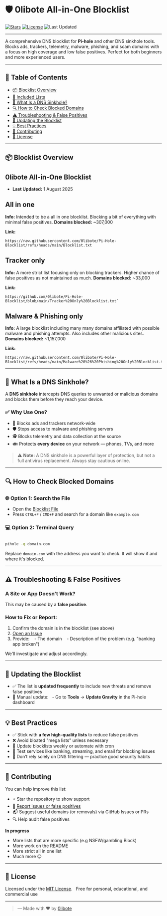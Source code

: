 # 🛡️ 0libote All-in-One Blocklist

  

[![Stars](https://img.shields.io/github/stars/0libote/0libote-All-in-One-Block-List?style=flat-square&logo=github&color=blue)](https://github.com/0libote/0libote-All-in-One-Block-List/stargazers)
[![License](https://img.shields.io/github/license/0libote/0libote-All-in-One-Block-List?style=flat-square&color=blue)](LICENSE)
![Last Updated](https://img.shields.io/badge/last%20updated-28%20July%202025-blue?style=flat-square)
  
---

  

A comprehensive DNS blocklist for **Pi-hole** and other DNS sinkhole tools. Blocks ads, trackers, telemetry, malware, phishing, and scam domains with a focus on high coverage and low false positives. Perfect for both beginners and more experienced users.

  

---

  

## 📑 Table of Contents

  
- [📦 Blocklist Overview](#-blocklist-overview)
- [🧱 Included Lists](#-included-lists)
- [📘 What Is a DNS Sinkhole?](#-what-is-a-dns-sinkhole)
- [🔍 How to Check Blocked Domains](#-how-to-check-blocked-domains)
- [⚠️ Troubleshooting & False Positives](#️-troubleshooting--false-positives)
- [🔄 Updating the Blocklist](#-updating-the-blocklist)
- [💡 Best Practices](#-best-practices)
- [🙌 Contributing](#-contributing)
- [📜 License](#-license)

---


## 📦 Blocklist Overview

## 0libote All-in-One Blocklist  
- **Last Updated:** 1 August 2025  

## All in one 
**Info:** Intended to be a all in one blocklist. Blocking a bit of everything with minimal false positives.
**Domains blocked:** ~307,000

**Link:** 
```
https://raw.githubusercontent.com/0libote/Pi-Hole-Blocklist/refs/heads/main/Blocklist.txt
```

## Tracker only
**Info:** A more strict list focusing only on blocking trackers. Higher chance of false positives as not maintained as much. 
**Domains blocked:** ~33,000

**Link:** 
```
https://github.com/0libote/Pi-Hole-Blocklist/blob/main/Tracker%20Only%20Blocklist.txt`
```

## Malware & Phishing only 
**Info:** A large blocklist including many many domains affiliated with possible malware and phishing attempts. Also includes other malicious sites.
**Domains blocked:** ~1,157,000

**Link:** 
```
https://raw.githubusercontent.com/0libote/Pi-Hole-Blocklist/refs/heads/main/Malware%20%26%20Phishing%20Only%20Blocklist.txt
```

---

  

## 📘 What Is a DNS Sinkhole?


A **DNS sinkhole** intercepts DNS queries to unwanted or malicious domains and blocks them before they reach your device.

### ✅ Why Use One?

- 🚫 Blocks ads and trackers network-wide
- 🛡️ Stops access to malware and phishing servers
- 🕵️ Blocks telemetry and data collection at the source
- 👪 Protects **every device** on your network — phones, TVs, and more

> ⚠️ **Note:** A DNS sinkhole is a powerful layer of protection, but not a full antivirus replacement. Always stay cautious online.
	

---


## 🔍 How to Check Blocked Domains 

### 🌐 Option 1: Search the File

- Open the [Blocklist File](https://raw.githubusercontent.com/0libote/0libote-All-in-One-Block-List/refs/heads/main/Blocklist.txt)
- Press `CTRL+F` / `CMD+F` and search for a domain like `example.com` 

### 💻 Option 2: Terminal Query  

```bash

pihole -q domain.com

```

Replace `domain.com` with the address you want to check. It will show if and where it's blocked.

---

## ⚠️ Troubleshooting & False Positives

### A Site or App Doesn't Work?

This may be caused by a **false positive**.

### How to Fix or Report:

1. Confirm the domain is in the blocklist (see above)
2. [Open an Issue](https://github.com/0libote/0libote-All-in-One-Block-List/issues)
3. Provide:
   - The domain
   - Description of the problem (e.g. "banking app broken")

We'll investigate and adjust accordingly.

---

## 🔄 Updating the Blocklist

- ✅ The list is **updated frequently** to include new threats and remove false positives
- 🔁 Manual update:
  - Go to **Tools** → **Update Gravity** in the Pi-hole dashboard

---

## 💡 Best Practices

- ✅ Stick with **a few high-quality lists** to reduce false positives
- ❌ Avoid bloated "mega lists" unless necessary
- 🔄 Update blocklists weekly or automate with cron
- 🧪 Test services like banking, streaming, and email for blocking issues
- 🧠 Don’t rely solely on DNS filtering — practice good security habits

---

## 🙌 Contributing

You can help improve this list:

- ⭐ Star the repository to show support  
- 🐞 [Report issues or false positives](https://github.com/0libote/0libote-All-in-One-Block-List/issues)  
- 📬 Suggest useful domains (or removals) via GitHub Issues or PRs  
- 🔍 Help audit false positives

**In progress**
- More lists that are more specific (e.g NSFW/gambling Block)
- More work on the README
- More strict all in one list
- Much more 😉

---

  

## 📜 License

Licensed under the [MIT License](LICENSE).  
Free for personal, educational, and commercial use

---

  

> — Made with ❤️ by [0libote](https://github.com/0libote)